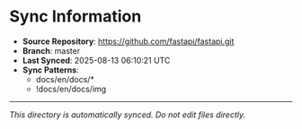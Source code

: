 # Sync Information

- **Source Repository**: https://github.com/fastapi/fastapi.git
- **Branch**: master
- **Last Synced**: 2025-08-13 06:10:21 UTC
- **Sync Patterns**:
  - docs/en/docs/*
  - !docs/en/docs/img

---
*This directory is automatically synced. Do not edit files directly.*
